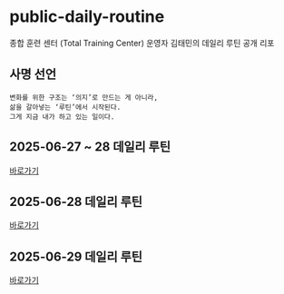 # public-daily-routine
종합 훈련 센터 (Total Training Center) 운영자 김태민의 데일리 루틴 공개 리포

## 사명 선언
```
변화를 위한 구조는 ‘의지’로 만드는 게 아니라,
삶을 갈아넣는 ‘루틴’에서 시작된다.
그게 지금 내가 하고 있는 일이다.
```

## 2025-06-27 ~ 28 데일리 루틴
[바로가기](./daily/2025-06-27~28.md)

## 2025-06-28 데일리 루틴
[바로가기](./daily/2025-06-28.md)

## 2025-06-29 데일리 루틴
[바로가기](./daily/2025-06-29.md)
